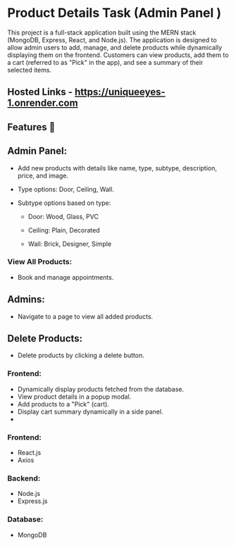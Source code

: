# Product Details Task (Admin Panel )
This project is a full-stack application built using the MERN stack (MongoDB, Express, React, and Node.js). The application is designed to allow admin users to add, manage, and delete products while dynamically displaying them on the frontend. Customers can view products, add them to a cart (referred to as "Pick" in the app), and see a summary of their selected items.

## Hosted Links - https://uniqueeyes-1.onrender.com

## Features 🚀
## Admin Panel:
- Add new products with details like name, type, subtype, description, price, and image.

- Type options: Door, Ceiling, Wall.

- Subtype options based on type:

   - Door: Wood, Glass, PVC

   - Ceiling: Plain, Decorated

   - Wall: Brick, Designer, Simple
### View All Products:
- Book and manage appointments.
## Admins:
- Navigate to a page to view all added products.
## Delete Products:
- Delete products by clicking a delete button.
### Frontend:

- Dynamically display products fetched from the database.
- View product details in a popup modal.
- Add products to a "Pick" (cart).
- Display cart summary dynamically in a side panel.
- 
### Frontend:
- React.js
- Axios
### Backend:
- Node.js
- Express.js
### Database:
- MongoDB



